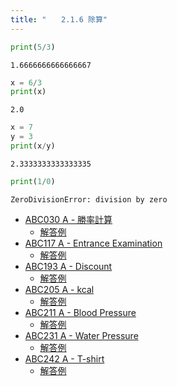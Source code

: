 ```yaml
---
title: "　　2.1.6 除算"
---
```


```python:サンプルコード：sample_129.py
print(5/3)
```

```text:実行結果
1.6666666666666667
```

```python:サンプルコード：sample_130.py
x = 6/3
print(x)
```

```text:実行結果
2.0
```

```python:サンプルコード：sample_131.py
x = 7
y = 3
print(x/y)
```

```text:実行結果
2.3333333333333335
```

```python:サンプルコード：sample_132.py
print(1/0)
```

```text:実行結果
ZeroDivisionError: division by zero
```

- [ABC030 A - 勝率計算](https://atcoder.jp/contests/abc030/tasks/abc030_a)
    - [解答例](https://atcoder.jp/contests/abc030/submissions/15300023)
- [ABC117 A - Entrance Examination](https://atcoder.jp/contests/abc117/tasks/abc117_a)
    - [解答例](https://atcoder.jp/contests/abc117/submissions/14514742)
- [ABC193 A - Discount](https://atcoder.jp/contests/abc193/tasks/abc193_a)
    - [解答例](https://atcoder.jp/contests/abc193/submissions/21273064)
- [ABC205 A - kcal](https://atcoder.jp/contests/abc205/tasks/abc205_a)
    - [解答例](https://atcoder.jp/contests/abc205/submissions/24204928)
- [ABC211 A - Blood Pressure](https://atcoder.jp/contests/abc211/tasks/abc211_a)
    - [解答例](https://atcoder.jp/contests/abc211/submissions/24701965)
- [ABC231 A - Water Pressure](https://atcoder.jp/contests/abc231/tasks/abc231_a)
    - [解答例](https://atcoder.jp/contests/abc231/submissions/27885240)
- [ABC242 A - T-shirt](https://atcoder.jp/contests/abc242/tasks/abc242_a)
    - [解答例](https://atcoder.jp/contests/abc242/submissions/29926824)